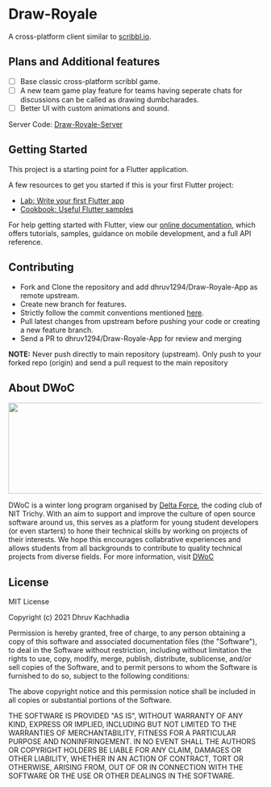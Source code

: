 # Draw-Royale

A cross-platform client similar to [scribbl.io](https://skribbl.io/).

## Plans and Additional features

- [ ] Base classic cross-platform scribbl game.
- [ ] A new team game play feature for teams having seperate chats for discussions can be called as drawing dumbcharades.
- [ ] Better UI with custom animations and sound.

Server Code: [Draw-Royale-Server](https://github.com/marmikupadhyay/Draw-Royale-Server)

## Getting Started

This project is a starting point for a Flutter application.

A few resources to get you started if this is your first Flutter project:

- [Lab: Write your first Flutter app](https://flutter.dev/docs/get-started/codelab)
- [Cookbook: Useful Flutter samples](https://flutter.dev/docs/cookbook)

For help getting started with Flutter, view our
[online documentation](https://flutter.dev/docs), which offers tutorials,
samples, guidance on mobile development, and a full API reference.

## Contributing
 - Fork and Clone the repository and add dhruv1294/Draw-Royale-App as remote upstream.
 - Create new branch for features.
 - Strictly follow the commit conventions mentioned [here](http://karma-runner.github.io/latest/dev/git-commit-msg.html).
 - Pull latest changes from upstream before pushing your code or creating a new feature branch.
 - Send a PR to dhruv1294/Draw-Royale-App for review and merging

**NOTE:**
Never push directly to main repository (upstream). Only push to your forked repo (origin) and send a pull request to the main repository

## About DWoC

<a href="url"><img src="https://camo.githubusercontent.com/1ba815f1289125317c999a059ec95bfa5cba3894/68747470733a2f2f696d6775722e636f6d2f544c78357273762e706e67" height="180" width="550"> </a>

DWoC is a winter long program organised by [Delta Force](https://delta.nitt.edu/), the coding club of NIT Trichy. With an aim to support and improve the culture of open source software around us, this serves as a platform for young student developers (or even starters) to hone their technical skills by working on projects of their interests. We hope this encourages collabrative experiences and allows students from all backgrounds to contribute to quality technical projects from diverse fields. 
For more information, visit [DWoC](https://dwoc.io/)


## License

MIT License

Copyright (c) 2021 Dhruv Kachhadia

Permission is hereby granted, free of charge, to any person obtaining a copy
of this software and associated documentation files (the "Software"), to deal
in the Software without restriction, including without limitation the rights
to use, copy, modify, merge, publish, distribute, sublicense, and/or sell
copies of the Software, and to permit persons to whom the Software is
furnished to do so, subject to the following conditions:

The above copyright notice and this permission notice shall be included in all
copies or substantial portions of the Software.

THE SOFTWARE IS PROVIDED "AS IS", WITHOUT WARRANTY OF ANY KIND, EXPRESS OR
IMPLIED, INCLUDING BUT NOT LIMITED TO THE WARRANTIES OF MERCHANTABILITY,
FITNESS FOR A PARTICULAR PURPOSE AND NONINFRINGEMENT. IN NO EVENT SHALL THE
AUTHORS OR COPYRIGHT HOLDERS BE LIABLE FOR ANY CLAIM, DAMAGES OR OTHER
LIABILITY, WHETHER IN AN ACTION OF CONTRACT, TORT OR OTHERWISE, ARISING FROM,
OUT OF OR IN CONNECTION WITH THE SOFTWARE OR THE USE OR OTHER DEALINGS IN THE
SOFTWARE.
